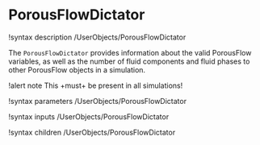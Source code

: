 # PorousFlowDictator

!syntax description /UserObjects/PorousFlowDictator

The `PorousFlowDictator` provides information about the valid PorousFlow
variables, as well as the number of fluid components and fluid phases to other
PorousFlow objects in a simulation.

!alert note
This +must+ be present in all simulations!

!syntax parameters /UserObjects/PorousFlowDictator

!syntax inputs /UserObjects/PorousFlowDictator

!syntax children /UserObjects/PorousFlowDictator
